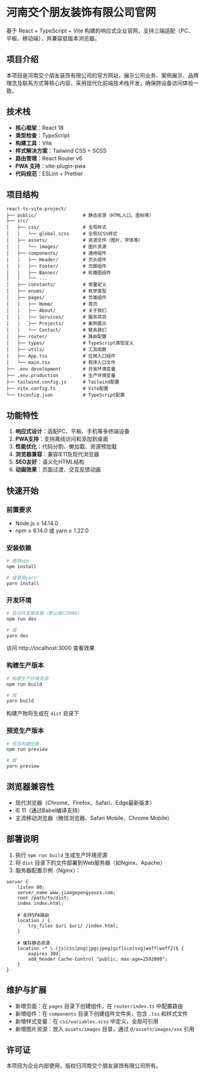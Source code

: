 # 河南交个朋友装饰有限公司官网

基于 React + TypeScript + Vite 构建的响应式企业官网，支持三端适配（PC、平板、移动端），并兼容低版本浏览器。

## 项目介绍

本项目是河南交个朋友装饰有限公司的官方网站，展示公司业务、案例展示、品牌理念及联系方式等核心内容，采用现代化前端技术栈开发，确保跨设备访问体验一致。

## 技术栈

- **核心框架**：React 18
- **类型检查**：TypeScript
- **构建工具**：Vite
- **样式解决方案**：Tailwind CSS + SCSS
- **路由管理**：React Router v6
- **PWA 支持**：vite-plugin-pwa
- **代码规范**：ESLint + Prettier

## 项目结构

```
react-ts-vite-project/
├── public/                 # 静态资源（HTML入口、图标等）
├── src/
│   ├── css/                # 全局样式
│   │   └── global.scss     # 全局SCSS样式
│   ├── assets/             # 资源文件（图片、字体等）
│   │   └── images/         # 图片资源
│   ├── components/         # 通用组件
│   │   ├── Header/         # 页头组件
│   │   ├── Footer/         # 页脚组件
│   │   ├── Banner/         # 轮播图组件
│   │   └── ...
│   ├── constants/          # 常量定义
│   ├── enums/              # 枚举类型
│   ├── pages/              # 页面组件
│   │   ├── Home/           # 首页
│   │   ├── About/          # 关于我们
│   │   ├── Services/       # 服务项目
│   │   ├── Projects/       # 案例展示
│   │   └── Contact/        # 联系我们
│   ├── router/             # 路由配置
│   ├── types/              # TypeScript类型定义
│   ├── utils/              # 工具函数
│   ├── App.tsx             # 应用入口组件
│   └── main.tsx            # 程序入口文件
├── .env.development        # 开发环境变量
├── .env.production         # 生产环境变量
├── tailwind.config.js      # Tailwind配置
├── vite.config.ts          # Vite配置
└── tsconfig.json           # TypeScript配置
```

## 功能特性

1. **响应式设计**：适配PC、平板、手机等多终端设备
2. **PWA支持**：支持离线访问和添加到桌面
3. **性能优化**：代码分割、懒加载、资源预加载
4. **浏览器兼容**：兼容IE11及现代浏览器
5. **SEO友好**：语义化HTML结构
6. **动画效果**：页面过渡、交互反馈动画

## 快速开始

### 前置要求

- Node.js ≥ 14.14.0
- npm ≥ 6.14.0 或 yarn ≥ 1.22.0

### 安装依赖

```bash
# 使用npm
npm install

# 或使用yarn
yarn install
```

### 开发环境

```bash
# 启动开发服务器（默认端口3000）
npm run dev

# 或
yarn dev
```

访问 http://localhost:3000 查看效果

### 构建生产版本

```bash
# 构建生产环境资源
npm run build

# 或
yarn build
```

构建产物将生成在 `dist` 目录下

### 预览生产版本

```bash
# 预览构建结果
npm run preview

# 或
yarn preview
```

## 浏览器兼容性

- 现代浏览器（Chrome、Firefox、Safari、Edge最新版本）
- IE 11（通过Babel编译支持）
- 主流移动浏览器（微信浏览器、Safari Mobile、Chrome Mobile）

## 部署说明

1. 执行 `npm run build` 生成生产环境资源
2. 将 `dist` 目录下的文件部署到Web服务器（如Nginx、Apache）
3. 服务器配置示例（Nginx）：

```nginx
server {
    listen 80;
    server_name www.jiaogepengyouzs.com;
    root /path/to/dist;
    index index.html;

    # 支持SPA路由
    location / {
        try_files $uri $uri/ /index.html;
    }

    # 缓存静态资源
    location ~* \.(js|css|png|jpg|jpeg|gif|ico|svg|woff|woff2)$ {
        expires 30d;
        add_header Cache-Control "public, max-age=2592000";
    }
}
```

## 维护与扩展

- 新增页面：在 `pages` 目录下创建组件，在 `router/index.ts` 中配置路由
- 新增组件：在 `components` 目录下创建组件文件夹，包含 `.tsx` 和样式文件
- 新增样式变量：在 `css/variables.scss` 中定义，全局可引用
- 新增图片资源：放入 `assets/images` 目录，通过 `@/assets/images/xxx` 引用

## 许可证

本项目为企业内部使用，版权归河南交个朋友装饰有限公司所有。